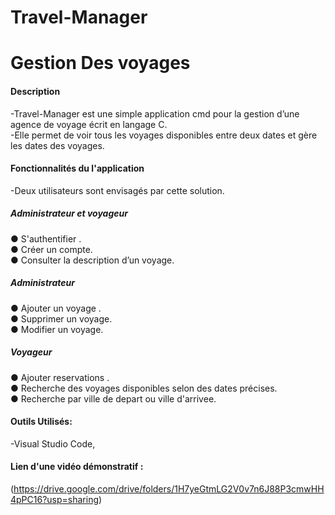 # Travel-Manager
# Gestion Des voyages

#### Description
-Travel-Manager est une simple application cmd pour la gestion d’une agence de voyage écrit en
langage C. <br />
-Elle permet de voir tous les voyages disponibles entre deux dates et gère les dates des
voyages.

#### Fonctionnalités du l'application 
-Deux utilisateurs sont envisagés par cette solution.<br /> 
##### Administrateur et voyageur
● S'authentifier .<br /> 
● Créer un compte.<br /> 
● Consulter la description d’un voyage.<br /> 


##### Administrateur 
● Ajouter un voyage .<br /> 
● Supprimer un voyage.<br /> 
● Modifier un voyage.<br /> 

##### Voyageur 
● Ajouter reservations .<br /> 
● Recherche des voyages disponibles selon des dates précises.<br /> 
● Recherche par ville de depart ou ville d'arrivee.<br /> 

#### Outils Utilisés:
-Visual Studio Code,<br />
#### Lien d'une vidéo démonstratif :
(https://drive.google.com/drive/folders/1H7yeGtmLG2V0v7n6J88P3cmwHH4pPC16?usp=sharing)

